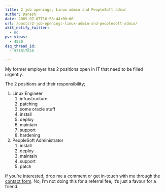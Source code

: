 ```yaml
---
title: 2 job openings, Linux admin and PeopleSoft admin
author: Danesh
date: 2009-07-07T16:58:44+00:00
url: /posts/2-job-openings-linux-admin-and-peoplesoft-admin/
aktt_notify_twitter:
  - no
pvc_views:
  - 4560
dsq_thread_id:
  - 921817820

---
```

My former employer has 2 positions open in IT that need to be filled urgently.

The 2 positions and their responsibility;

  1. Linux Engineer 
      1. infrastructure
      2. patching
      3. some oracle stuff
      4. install
      5. deploy
      6. maintain
      7. support
      8. hardening
  2. PeopleSoft Administrator 
      1. install
      2. deploy
      3. maintain
      4. support
      5. patch

If you&#8217;re interested, drop me a comment or get in-touch with me through the [contact form][1]. No, I&#8217;m not doing this for a referral fee, it&#8217;s just a favour for a friend.

 [1]: /contact-me/